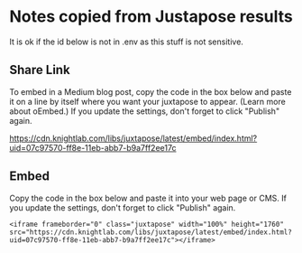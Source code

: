 # Notes copied from Justapose results

It is ok if the id below is not in .env as this stuff is not sensitive.

## Share Link

To embed in a Medium blog post, copy the code in the box below and paste it on a line by itself where you want your juxtapose to appear. (Learn more about oEmbed.) If you update the settings, don't forget to click "Publish" again.

https://cdn.knightlab.com/libs/juxtapose/latest/embed/index.html?uid=07c97570-ff8e-11eb-abb7-b9a7ff2ee17c

## Embed

Copy the code in the box below and paste it into your web page or CMS. If you update the settings, don't forget to click "Publish" again.

````
<iframe frameborder="0" class="juxtapose" width="100%" height="1760" src="https://cdn.knightlab.com/libs/juxtapose/latest/embed/index.html?uid=07c97570-ff8e-11eb-abb7-b9a7ff2ee17c"></iframe>
````